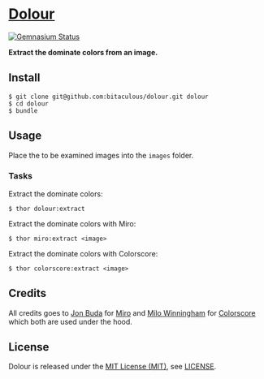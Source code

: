 [Dolour]
========

[![Gemnasium Status][Gemnasium Status]][Gemnasium]

**Extract the dominate colors from an image.**

Install
-------

    $ git clone git@github.com:bitaculous/dolour.git dolour
    $ cd dolour
    $ bundle

Usage
-----

Place the to be examined images into the `images` folder.

### Tasks

Extract the dominate colors:

```
$ thor dolour:extract
```

Extract the dominate colors with Miro:

```
$ thor miro:extract <image>
```

Extract the dominate colors with Colorscore:

```
$ thor colorscore:extract <image>
```

Credits
-------

All credits goes to [Jon Buda] for [Miro] and [Milo Winningham] for [Colorscore] which both are used under the hood.

License
-------

Dolour is released under the [MIT License (MIT)], see [LICENSE].

[Colorscore]: https://github.com/quadule/colorscore "Finds the dominant colors in an image and scores them against a user-defined palette, using the CIE2000 Delta E formula."
[Dolour]: https://bitaculous.github.io/dolour/ "Extract the dominate colors from an image."
[Gemnasium]: https://gemnasium.com/bitaculous/dolour "Dolour at Gemnasium"
[Gemnasium Status]: https://img.shields.io/gemnasium/bitaculous/dolour.svg?style=flat "Gemnasium Status"
[Jon Buda]: https://github.com/jonbuda "Jon Buda"
[LICENSE]: https://raw.githubusercontent.com/bitaculous/dolour/master/LICENSE "License"
[Milo Winningham]: https://github.com/quadule "Milo Winningham"
[Miro]: https://github.com/jonbuda/miro "A Ruby gem to help extract the dominant colors from an image."
[MIT License (MIT)]: http://opensource.org/licenses/MIT "The MIT License (MIT)"